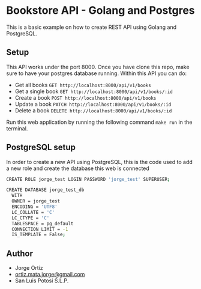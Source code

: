 # Bookstore API - Golang and Postgres

This is a basic example on how to create REST API using Golang and PostgreSQL.  

## Setup

This API works under the port 8000. Once you have clone this repo, make sure to have your postgres database running. Within this API you can do:

- Get all books `GET http://localhost:8000/api/v1/books`
- Get a single book `GET http://localhost:8000/api/v1/books/:id`
- Create a book `POST http://localhost:8000/api/v1/books`
- Update a book `PATCH http://localhost:8000/api/v1/books/:id`
- Delete a book `DELETE http://localhost:8000/api/v1/books/:id`

Run this web application by running the following command `make run` in the terminal.

## PostgreSQL setup

In order to create a new API using PostgreSQL, this is the code used to add a new role and create the database this web is connected

```bash
CREATE ROLE jorge_test LOGIN PASSWORD 'jorge_test' SUPERUSER;

CREATE DATABASE jorge_test_db
  WITH
  OWNER = jorge_test
  ENCODING = 'UTF8'
  LC_COLLATE = 'C'
  LC_CTYPE = 'C'
  TABLESPACE = pg_default
  CONNECTION LIMIT = -1
  IS_TEMPLATE = False;
```

## Author

- Jorge Ortiz 
- ortiz.mata.jorge@gmail.com
- San Luis Potosi S.L.P.